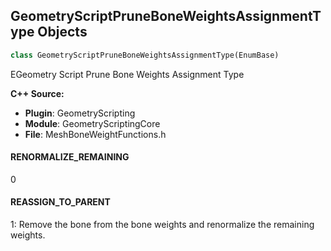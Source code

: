 ## GeometryScriptPruneBoneWeightsAssignmentType Objects

```python
class GeometryScriptPruneBoneWeightsAssignmentType(EnumBase)
```

EGeometry Script Prune Bone Weights Assignment Type

**C++ Source:**

- **Plugin**: GeometryScripting
- **Module**: GeometryScriptingCore
- **File**: MeshBoneWeightFunctions.h

<a id="unreal.GeometryScriptPruneBoneWeightsAssignmentType.RENORMALIZE_REMAINING"></a>

#### RENORMALIZE_REMAINING

0

<a id="unreal.GeometryScriptPruneBoneWeightsAssignmentType.REASSIGN_TO_PARENT"></a>

#### REASSIGN_TO_PARENT

1: Remove the bone from the bone weights and renormalize the remaining weights.

<a id="unreal.GeometryScriptSmoothBoneWeightsType"></a>